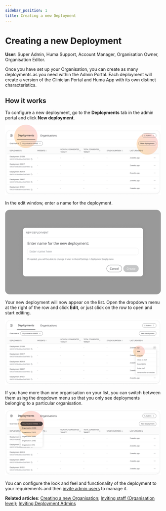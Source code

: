 ```yaml
---
sidebar_position: 1
title: Creating a new Deployment 
---
```


# Creating a new Deployment
**User**: Super Admin, Huma Support, Account Manager, Organisation Owner, Organisation Editor.

Once you have set up your Organisation, you can create as many deployments as you need within the Admin Portal. Each deployment will create a version of the Clinician Portal and Huma App with its own distinct characteristics. 
## How it works​
To configure a new deployment, go to the **Deployments** tab in the admin portal and click **New deployment**.

![image](./assets/CreateDeployment01.png)

In the edit window, enter a name for the deployment.

![image](./assets/CreateDeployment02.png)

Your new deployment will now appear on the list. Open the dropdown menu at the right of the row and click **Edit**, or just click on the row to open and start editing.

![image](./assets/CreateDeployment03.png)

If you have more than one organisation on your list, you can switch between them using the dropdown menu so that you only see deployments belonging to a particular organisation.

![image](./assets/CreateDeployment04.png)
 
You can configure the look and feel and functionality of the deployment to your requirements and then [invite admin users](../tools-and-navigation/inviting-deployment-admins.md) to manage it.

**Related articles**: [Creating a new Organisation](../../managing-organisations/creating-a-new-organisation.md); [Inviting staff (Organisation level)](../../managing-organisations/inviting-staff-to-an-organisation.md); [Inviting Deployment Admins](../tools-and-navigation/inviting-deployment-admins.md)
